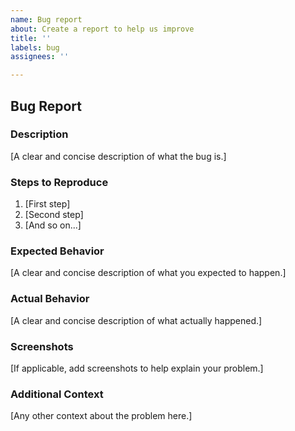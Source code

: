 ```yaml
---
name: Bug report
about: Create a report to help us improve
title: ''
labels: bug
assignees: ''

---
```


## Bug Report

### Description
[A clear and concise description of what the bug is.]

### Steps to Reproduce
1. [First step]
2. [Second step]
3. [And so on...]

### Expected Behavior
[A clear and concise description of what you expected to happen.]

### Actual Behavior
[A clear and concise description of what actually happened.]

### Screenshots
[If applicable, add screenshots to help explain your problem.]

### Additional Context
[Any other context about the problem here.]
